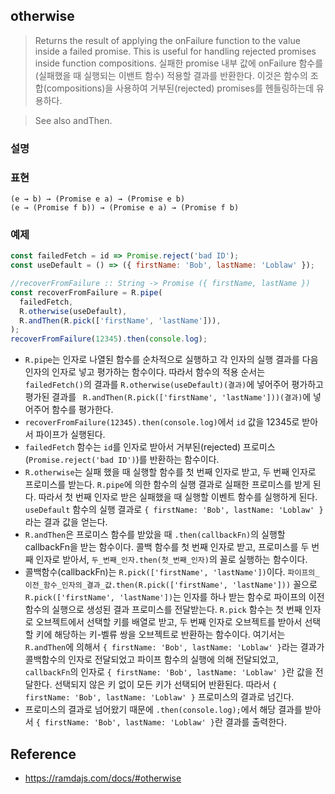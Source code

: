 ## otherwise
> Returns the result of applying the onFailure function to the value inside a failed promise. This is useful for handling rejected promises inside function compositions.
> 실패한 promise 내부 값에 onFailure 함수를(실패했을 때 실행되는 이밴트 함수) 적용할 결과를 반환한다. 이것은 함수의 조합(compositions)을 사용하여 거부된(rejected) promises를 헨들링하는데 유용하다.

> See also andThen.

### 설명

### 표현
```
(e → b) → (Promise e a) → (Promise e b)
(e → (Promise f b)) → (Promise e a) → (Promise f b)
```

### 예제
```js
const failedFetch = id => Promise.reject('bad ID');
const useDefault = () => ({ firstName: 'Bob', lastName: 'Loblaw' });

//recoverFromFailure :: String -> Promise ({ firstName, lastName })
const recoverFromFailure = R.pipe(
  failedFetch,
  R.otherwise(useDefault),
  R.andThen(R.pick(['firstName', 'lastName'])),
);
recoverFromFailure(12345).then(console.log);
```
- `R.pipe`는 인자로 나열된 함수를 순차적으로 실행하고 각 인자의 실행 결과를 다음 인자의 인자로 넣고 평가하는 함수이다. 따라서 함수의 적용 순서는 `failedFetch()`의 결과를 `R.otherwise(useDefault)(결과)`에 넣어주어 평가하고 평가된 결과를 ` R.andThen(R.pick(['firstName', 'lastName']))(결과)`에 넣어주어 함수를 평가한다.
- `recoverFromFailure(12345).then(console.log)`에서 `id` 값을 12345로 받아서 파이프가 실행된다.
- `failedFetch` 함수는 `id`를 인자로 받아서 거부된(rejected) 프로미스(`Promise.reject('bad ID')`)를 반환하는 함수이다.
- `R.otherwise`는 실패 했을 때 실행할 함수를 첫 번째 인자로 받고, 두 번째 인자로 프로미스를 받는다. `R.pipe`에 의한 함수의 실행 결과로 실패한 프로미스를 받게 된다. 따라서 첫 번째 인자로 받은 실패했을 때 실행할 이벤트 함수를 실행하게 된다. `useDefault` 함수의 실행 결과로 `{ firstName: 'Bob', lastName: 'Loblaw' }`라는 결과 값을 얻는다.
- `R.andThen`은 프로미스 함수를 받았을 때 `.then(callbackFn)`의 실행할 callbackFn을 받는 함수이다. 콜백 함수를 첫 번째 인자로 받고, 프로미스를 두 번째 인자로 받아서, `두_번째_인자.then(첫_번째_인자)`의 꼴로 실행하는 함수이다.
- 콜백함수(callbackFn)는 `R.pick(['firstName', 'lastName'])`이다. `파이프의_이전_함수_인자의_결과_값.then(R.pick(['firstName', 'lastName']))` 꼴으로 `R.pick(['firstName', 'lastName'])`는 인자를 하나 받는 함수로 파이프의 이전 함수의 실행으로 생성된 결과 프로미스를 전달받는다. `R.pick` 함수는 첫 번째 인자로 오브젝트에서 선택할 키를 배열로 받고, 두 번째 인자로 오브젝트를 받아서 선택할 키에 해당하는 키-벨류 쌍을 오브젝트로 반환하는 함수이다. 여기서는 `R.andThen`에 의해서 `{ firstName: 'Bob', lastName: 'Loblaw' }`라는 결과가 콜백함수의 인자로 전달되었고 파이프 함수의 실행에 의해 전달되었고, `callbackFn`의 인자로 `{ firstName: 'Bob', lastName: 'Loblaw' }`란 값을 전달한다. 선택되지 않은 키 없이 모든 키가 선택되어 반환된다. 따라서 `{ firstName: 'Bob', lastName: 'Loblaw' }` 프로미스의 결과로 넘긴다.
- 프로미스의 결과로 넘어왔기 때문에 `.then(console.log);`에서 해당 결과를 받아서 `{ firstName: 'Bob', lastName: 'Loblaw' }`란 결과를 출력한다. 

## Reference
- https://ramdajs.com/docs/#otherwise
